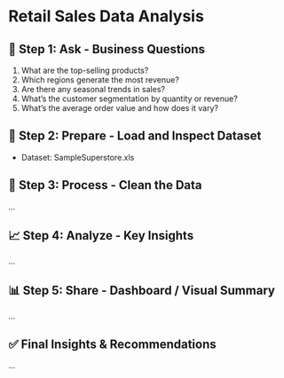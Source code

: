 # Retail Sales Data Analysis

## 🧠 Step 1: Ask - Business Questions
1. What are the top-selling products?
2. Which regions generate the most revenue?
3. Are there any seasonal trends in sales?
4. What’s the customer segmentation by quantity or revenue?
5. What’s the average order value and how does it vary?


## 📂 Step 2: Prepare - Load and Inspect Dataset
* Dataset: SampleSuperstore.xls


## 🧼 Step 3: Process - Clean the Data
...

## 📈 Step 4: Analyze - Key Insights
...

## 📊 Step 5: Share - Dashboard / Visual Summary
...

## ✅ Final Insights & Recommendations
...
